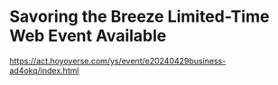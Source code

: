 # Savoring the Breeze Limited-Time Web Event Available
https://act.hoyoverse.com/ys/event/e20240429business-ad4okq/index.html
